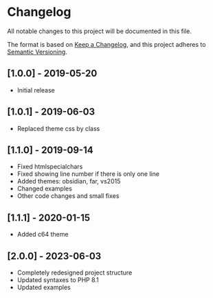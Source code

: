 # Changelog
All notable changes to this project will be documented in this file.

The format is based on [Keep a Changelog](https://keepachangelog.com/en/1.0.0/),
and this project adheres to [Semantic Versioning](https://semver.org/spec/v2.0.0.html).

## [1.0.0] - 2019-05-20
- Initial release

## [1.0.1] - 2019-06-03
- Replaced theme css by class

## [1.1.0] - 2019-09-14
- Fixed htmlspecialchars
- Fixed showing line number if there is only one line
- Added themes: obsidian, far, vs2015
- Changed examples
- Other code changes and small fixes

## [1.1.1] - 2020-01-15
- Added c64 theme

## [2.0.0] - 2023-06-03
- Completely redesigned project structure 
- Updated syntaxes to PHP 8.1
- Updated examples